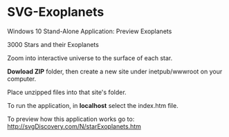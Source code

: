 # SVG-Exoplanets
Windows 10 Stand-Alone Application: Preview Exoplanets

3000 Stars and their Exoplanets

Zoom into interactive universe to the surface of each star.

**Dowload ZIP** folder, then create a new site under inetpub/wwwroot on your computer.

Place unzipped files into that site's folder.

To run the application, in **localhost** select the index.htm file. 

To preview how this application works go to: http://svgDiscovery.com/N/starExoplanets.htm
